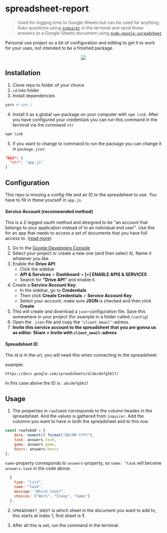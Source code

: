 # spreadsheet-report

>Used for logging time to Google Sheets but can be used for anything. Asks questions using [`inquirer`](https://github.com/SBoudrias/Inquirer.js) in the terminal and send those answers to a Google Sheets document using [`node-google-spreadsheet`](https://github.com/theoephraim/node-google-spreadsheet)

Personal use project so a bit of configuration and editing to get it to work for your uses, not intended to be a finished package.

<p align="center">
<img src= "https://thumbs.gfycat.com/ShamefulDazzlingKiwi-size_restricted.gif" />
</p>

## Installation

1. Clone repo to folder of your choice
2. `cd` into folder
3. Install dependencies
```bash
yarn # npm i
```
4. Install it as a global `npm`-package on your computer with `npm link`. After you have configured your credentials you can run this command in the terminal via the command `str`
```bash
npm link
```
5. If you want to change to command to run the package you can change it in `package.json`:
```json
"bin": {
  "str": "app.js"
}
```

## Configuration

This repo is missing a config-file and an ID to the spreadsheet to use. You have to fill in these yourself in `app.js`.

#### Service Account (recommended method)

This is a 2-legged oauth method and designed to be "an account that belongs to your application instead of to an individual end user". Use this for an app that needs to access a set of documents that you have full access to. ([read more](https://developers.google.com/identity/protocols/OAuth2ServiceAccount))

1. Go to the [Google Developers Console](https://console.developers.google.com/)
2. Select your project or create a new one (and then select it). Name it whatever you like.
3. Enable the __Drive API__: 
    * Click the sidebar
    * __API & Services__ > __Dashboard__ > __[+] ENABLE APIS & SERVICES__
    *  Search for __"Drive API"__ and enable it.
4. Create a __Service Account Key__:
    * In the sidebar, go to __Credentials__
    * Then click __Create Credentials__ > __Service Account Key__
    * Select your account, make sure __JSON__ is checked and then click __Create__
5. This will create and download a `json`-configuration file. Save this somewhere in your project (for example in a folder called `/config`)
6. Open the `.json`-file and copy the `"client_email"`-adress.
7. **Invite this service account to the spreadsheet that you are gonna us as editor. Share > Invite with `client_email`-adress**


#### Spreadsheet ID

The id is in the url, you will need this when connecting to the spreadsheet:

example:
```http
https://docs.google.com/spreadsheets/d/abcdefg5617/
```

In this case above the ID is : `abcdefg5617`


## Usage

1. The properties in `rowToAdd` corresponds to the column heades in the spreadsheet. And the values is gathered from `inquirer`. Add the columns you want to have in both the spreadsheet and to this row:

```js
const rowToAdd = {
    date: moment().format("DD/MM YYYY"),
    task: answers.task,
    game: answers.game,
    hours: answers.hours
};
```
`name`-property corresponds to `answers`-property, so `name: "task` will become `answers.task` in the code above.
```js
  {
    type: "list",
    name: "task",
    message: "Which task?",
    choices: ["Work", "Sleep", "Game"]
  },
```

2. `SPREADSHEET_SHEET` is which sheet in the document you want to add to, this starts at index 1, first sheet is __1__.

3. After all this is set, run the command in the terminal.
